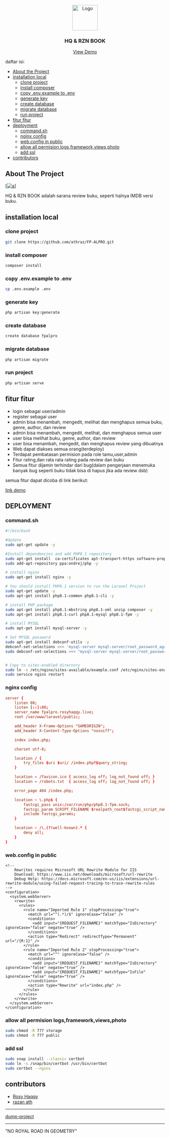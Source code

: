 <br />
<div align="center">
  <a href="#">
    <img src="https://user-images.githubusercontent.com/86828535/228288896-1d0395b5-74be-4e1e-9b26-1bfaf2e7d100.png" alt="Logo" width="80" height="80">
  </a>

<h3 align="center">HQ & RZN BOOK</h3>
<a href="https://fpalpro.rosyhaqqy.live/book">View Demo</a>

</div>

daftar isi:
* [About the Project](#about-the-project)
* [installation local](#installation-local)
  * [clone project](#clone-project)
  * [install composer](#install-composer)
  * [copy .env.example to .env](#copy-.env.example-to-.env)
  * [generate key](#generate-key)
  * [create database](#create-database)
  * [migrate database](#migrate-database)
  * [run project](#run-project)
* [fitur fitur](#fitur-fitur)
* [deployment](#deployment)
  * [command.sh](#command.sh)
  * [nginx config](#nginx-config)
  * [web.config in public](#web.config-in-public)
  * [allow all permision logs,framework,views,photo](#allow-all-permision-logs,framework,views,photo)
  * [add ssl](#add-ssl)
* [contributors](#contributors)



## About The Project
[[![a](https://user-images.githubusercontent.com/86828535/228285576-a365248f-a6a3-4f6c-8795-2ca60479197d.png)]](https://fpalpro.rosyhaqqy.live)

HQ & RZN BOOK adalah sarana review buku, seperti halnya IMDB versi buku.



## installation local
### clone project
```bash
git clone https://github.com/athraz/FP-ALPRO.git
```
### install composer
```bash
composer install
```
### copy .env.example to .env
```bash
cp .env.example .env
```
### generate key
```bash
php artisan key:generate
```
### create database
```bash
create database fpalpro
```
### migrate database
```bash
php artisan migrate
```
### run project
```bash
php artisan serve
```

## fitur fitur
* login sebagai user/admin
* register sebagai user
* admin bisa menambah, mengedit, melihat dan menghapus semua buku, genre, author, dan review 
* admin bisa menambah, mengedit, melihat, dan menghapus semua user 
* user bisa melihat buku, genre, author, dan review 
* user bisa menambah, mengedit, dan menghapus review yang dibuatnya 
* Web dapat diakses semua orang(terdeploy)
* Terdapat pembatasan permision pada role tamu,user,admin
* Fitur rating,dan rata rata rating pada review dan buku
* Semua fitur dijamin terhindar dari bug(dalam pengerjaan menemuka banyak bug seperti buku tidak bisa di hapus jika ada review dsb)

semua fitur dapat dicoba di link berikut:

[link demo](https://fpalpro.rosyhaqqy.live)


## DEPLOYMENT
### command.sh
```bash
#!/bin/bash

#Update
sudo apt-get update -y

#Install dependencies and add PHP8.1 repository
sudo apt-get install  ca-certificates apt-transport-https software-properties-common -y
sudo add-apt-repository ppa:ondrej/php -y

# install nginx
sudo apt-get install nginx -y

# You should install PHP8.1 version to run the Laravel Project
sudo apt-get update -y
sudo apt-get install php8.1-common php8.1-cli -y

# install PHP package
sudo apt-get install php8.1-mbstring php8.1-xml unzip composer -y
sudo apt-get install php8.1-curl php8.1-mysql php8.1-fpm -y

# install MYSQL
sudo apt-get install mysql-server -y

# Set MYSQL password
sudo apt-get install debconf-utils -y
debconf-set-selections <<< 'mysql-server mysql-server/root_password_again password root'
sudo debconf-set-selections <<< "mysql-server mysql-server/root_password_again password root"


# Copy to sites-enabled directory
sudo ln -s /etc/nginx/sites-available/example.conf /etc/nginx/sites-enabled
sudo service nginx restart

```

### nginx config
```conf
server {
    listen 80;
    listen [::]:80;
    server_name fpalpro.rosyhaqqy.live;
    root /var/www/laravel/public;

    add_header X-Frame-Options "SAMEORIGIN";
    add_header X-Content-Type-Options "nosniff";

    index index.php;

    charset utf-8;

    location / {
        try_files $uri $uri/ /index.php?$query_string;
    }

    location = /favicon.ico { access_log off; log_not_found off; }
    location = /robots.txt  { access_log off; log_not_found off; }

    error_page 404 /index.php;

    location ~ \.php$ {
        fastcgi_pass unix:/var/run/php/php8.1-fpm.sock;
        fastcgi_param SCRIPT_FILENAME $realpath_root$fastcgi_script_name;
        include fastcgi_params;
    }

    location ~ /\.(?!well-known).* {
        deny all;
    }
}
```

### web.config in public
```
<!--
    Rewrites requires Microsoft URL Rewrite Module for IIS
    Download: https://www.iis.net/downloads/microsoft/url-rewrite
    Debug Help: https://docs.microsoft.com/en-us/iis/extensions/url-rewrite-module/using-failed-request-tracing-to-trace-rewrite-rules
-->
<configuration>
  <system.webServer>
    <rewrite>
      <rules>
        <rule name="Imported Rule 1" stopProcessing="true">
          <match url="^(.*)/$" ignoreCase="false" />
          <conditions>
            <add input="{REQUEST_FILENAME}" matchType="IsDirectory" ignoreCase="false" negate="true" />
          </conditions>
          <action type="Redirect" redirectType="Permanent" url="/{R:1}" />
        </rule>
        <rule name="Imported Rule 2" stopProcessing="true">
          <match url="^" ignoreCase="false" />
          <conditions>
            <add input="{REQUEST_FILENAME}" matchType="IsDirectory" ignoreCase="false" negate="true" />
            <add input="{REQUEST_FILENAME}" matchType="IsFile" ignoreCase="false" negate="true" />
          </conditions>
          <action type="Rewrite" url="index.php" />
        </rule>
      </rules>
    </rewrite>
  </system.webServer>
</configuration>
```

### allow all permision logs,framework,views,photo
```bash
sudo chmod -R 777 storage
sudo chmod -R 777 public
```
### add ssl
```bash
sudo snap install --classic certbot
sudo ln -s /snap/bin/certbot /usr/bin/certbot
sudo certbot --nginx
```
## contributors
* [Rosy Haqqy](https://github.com/hqlco)
* [razan ath](https://github.com/athraz)

--------------
[dump-project](https://github.com/hqlco/FP_ALPRO)

----------------
"NO ROYAL ROAD IN GEOMETRY"
